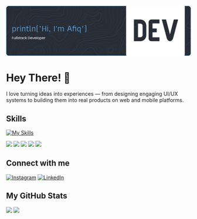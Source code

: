 ![Header](github-header-banner.png)

# Hey There! 👋

I love turning ideas into experiences — from designing engaging UI/UX systems to building them into real products on web and mobile platforms.

## Skills

[![My Skills](https://skillicons.dev/icons?i=html,css,js,kotlin,python)](https://skillicons.dev)

<div>
<img src="https://img.shields.io/badge/HTML5-E34F26?style=for-the-badge&logo=html5&logoColor=white"/>
<img src="https://img.shields.io/badge/CSS3-1572B6?style=for-the-badge&logo=css3&logoColor=white"/>
<img src="https://img.shields.io/badge/JavaScript-323330?style=for-the-badge&logo=javascript&logoColor=F7DF1E"/>
<img src="https://img.shields.io/badge/Kotlin-B125EA?style=for-the-badge&logo=kotlin&logoColor=white"/>
<img src="https://img.shields.io/badge/Python-3776AB?style=for-the-badge&logo=python&logoColor=white"/>
</div>

## Connect with me

[![Instagram](https://img.shields.io/badge/Instagram-E4405F?style=for-the-badge&logo=instagram&logoColor=white)](https://www.instagram.com/afiqalghazali_/) [![LinkedIn](https://img.shields.io/badge/LinkedIn-0077B5?style=for-the-badge&logo=linkedin&logoColor=white)](https://www.linkedin.com/in/afiqalghazali/)

## My GitHub Stats

<div>
  <img src="https://github-readme-stats.vercel.app/api?username=afiqalghazali&show_icons=true&theme=tokyonight" height="220px"/>
  <img src="https://github-readme-stats.vercel.app/api/top-langs/?username=afiqalghazali&layout=compact&theme=tokyonight" height="220px"/>
</div>
